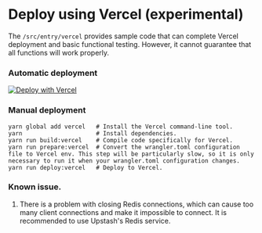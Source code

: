 # Deploy using Vercel (experimental)

The `/src/entry/vercel` provides sample code that can complete Vercel deployment and basic functional testing. However, it cannot guarantee that all functions will work properly.


### Automatic deployment

[![Deploy with Vercel](https://vercel.com/button)](https://vercel.com/new/clone?repository-url=https%3A%2F%2Fgithub.com%2FTBXark%2FChatGPT-Telegram-Workers&env=UPSTASH_REDIS_REST_URL,UPSTASH_REDIS_REST_TOKEN,VERCEL_DOMAIN,TELEGRAM_AVAILABLE_TOKENS&project-name=chatgpt-telegram-workers&repository-name=ChatGPT-Telegram-Workers&demo-title=ChatGPT-Telegram-Workers&demo-description=Deploy%20your%20own%20Telegram%20ChatGPT%20bot%20on%20Cloudflare%20Workers%20with%20ease.&demo-url=https%3A%2F%2Fchatgpt-telegram-workers.vercel.app)


### Manual deployment

```shell
yarn global add vercel   # Install the Vercel command-line tool.
yarn                     # Install dependencies.
yarn run build:vercel    # Compile code specifically for Vercel.
yarn run prepare:vercel  # Convert the wrangler.toml configuration file to Vercel env. This step will be particularly slow, so it is only necessary to run it when your wrangler.toml configuration changes.
yarn run deploy:vercel   # Deploy to Vercel.
```

### Known issue.

1. There is a problem with closing Redis connections, which can cause too many client connections and make it impossible to connect. It is recommended to use Upstash's Redis service.